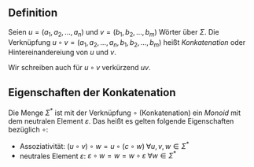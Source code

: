 ## Definition
Seien $u = (a_1,a_2,\dots,a_n)$ und $v=(b_1,b_2,\dots,b_m)$ Wörter über $\Sigma$.  Die Verknüpfung
$u \circ v = (a_1,a_2,\dots,a_n,b_1,b_2,\dots,b_m)$ heißt *Konkatenation* oder Hintereinandereiung von $u$ und $v$.

Wir schreiben auch für $u \circ v$ verkürzend $uv$.

## Eigenschaften der Konkatenation
Die Menge $\Sigma^*$ ist mit der Verknüpfung $\circ$ (Konkatenation) ein *Monoid* mit
dem neutralen Element $\varepsilon$.
Das heißt es gelten folgende Eigenschaften bezüglich $\circ$:
- Assoziativität: $(u \circ v) \circ w = u \circ (c \circ w) \; \forall u,v,w \in \Sigma^*$
- neutrales Element $\varepsilon$: $\varepsilon \circ w = w = w \circ \varepsilon \; \forall w \in \Sigma^*$
